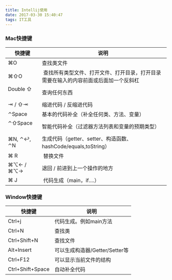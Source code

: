 ```yaml
---
title: Intellij使用
date: 2017-03-30 15:40:47
tags: IT工具
---
```


<!-- toc -->

### Mac快捷键
| 快捷键     |  说明     |
|    ---      |   ---       |
| ⌘O          | 查找类文件                                                                     |
| ⌘⇧O         | 查找所有类型文件、打开文件、打开目录，打开目录需要在输入的内容前面或后面加一个反斜杠      |
| Double ⇧    | 查询任何东西                                                                    |
| ⇥ / ⇧⇥      | 缩进代码 / 反缩进代码                                                            |
| ⌃Space      | 基本的代码补全（补全任何类、方法、变量）                                            |
| ⌃⇧Space     | 智能代码补全（过滤器方法列表和变量的预期类型）                                       |
| ⌘N, ⌃↩, ⌃N  | 生成代码（getter、setter、构造函数、hashCode/equals,toString）                    |
| ⌘ R         | 替换文件                                                                        |
| ⌘⌥← / ⌘⌥→   | 退回 / 前进到上一个操作的地方                                                     |
| ⌘ J         | 代码生成（main，if....）                                                         |


### Window快捷键
| 快捷键     |  说明     |
|    ---      |   ---       |
| Ctrl+j  | 代码生成。例如main方法 |
| Ctrl+N   |  查找类 |
| Ctrl+Shift+N |  查找文件 |
| Alt+Insert | 可以生成构造器/Getter/Setter等 |
| Ctrl+F12 | 可以显示当前文件的结构 |
| Ctrl+Shift+Space | 自动补全代码 |

###